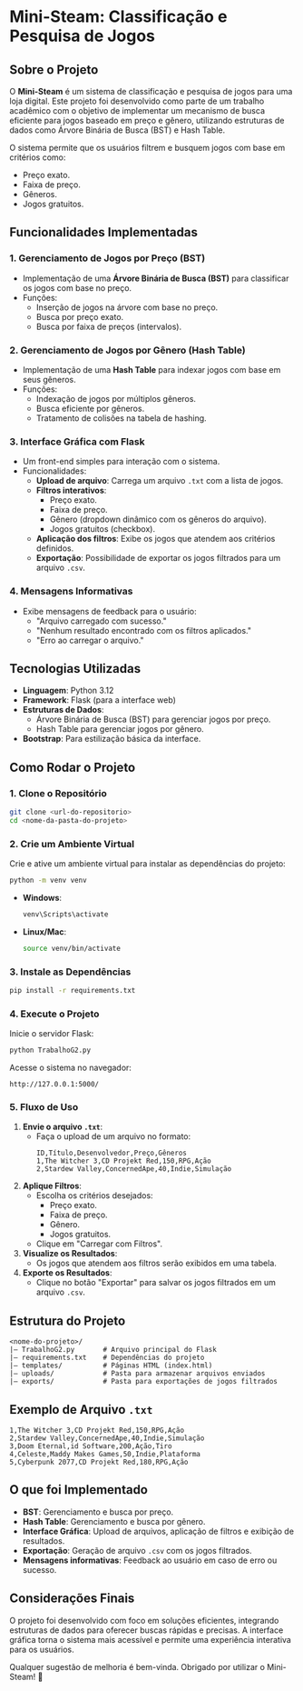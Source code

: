 # Mini-Steam: Classificação e Pesquisa de Jogos

## Sobre o Projeto
O **Mini-Steam** é um sistema de classificação e pesquisa de jogos para uma loja digital. Este projeto foi desenvolvido como parte de um trabalho acadêmico com o objetivo de implementar um mecanismo de busca eficiente para jogos baseado em preço e gênero, utilizando estruturas de dados como Árvore Binária de Busca (BST) e Hash Table.

O sistema permite que os usuários filtrem e busquem jogos com base em critérios como:
- Preço exato.
- Faixa de preço.
- Gêneros.
- Jogos gratuitos.

## Funcionalidades Implementadas
### 1. **Gerenciamento de Jogos por Preço (BST)**
- Implementação de uma **Árvore Binária de Busca (BST)** para classificar os jogos com base no preço.
- Funções:
  - Inserção de jogos na árvore com base no preço.
  - Busca por preço exato.
  - Busca por faixa de preços (intervalos).

### 2. **Gerenciamento de Jogos por Gênero (Hash Table)**
- Implementação de uma **Hash Table** para indexar jogos com base em seus gêneros.
- Funções:
  - Indexação de jogos por múltiplos gêneros.
  - Busca eficiente por gêneros.
  - Tratamento de colisões na tabela de hashing.

### 3. **Interface Gráfica com Flask**
- Um front-end simples para interação com o sistema.
- Funcionalidades:
  - **Upload de arquivo**: Carrega um arquivo `.txt` com a lista de jogos.
  - **Filtros interativos**:
    - Preço exato.
    - Faixa de preço.
    - Gênero (dropdown dinâmico com os gêneros do arquivo).
    - Jogos gratuitos (checkbox).
  - **Aplicação dos filtros**: Exibe os jogos que atendem aos critérios definidos.
  - **Exportação**: Possibilidade de exportar os jogos filtrados para um arquivo `.csv`.

### 4. **Mensagens Informativas**
- Exibe mensagens de feedback para o usuário:
  - "Arquivo carregado com sucesso."
  - "Nenhum resultado encontrado com os filtros aplicados."
  - "Erro ao carregar o arquivo."

## Tecnologias Utilizadas
- **Linguagem**: Python 3.12
- **Framework**: Flask (para a interface web)
- **Estruturas de Dados**:
  - Árvore Binária de Busca (BST) para gerenciar jogos por preço.
  - Hash Table para gerenciar jogos por gênero.
- **Bootstrap**: Para estilização básica da interface.

## Como Rodar o Projeto

### 1. **Clone o Repositório**
```bash
git clone <url-do-repositorio>
cd <nome-da-pasta-do-projeto>
```

### 2. **Crie um Ambiente Virtual**
Crie e ative um ambiente virtual para instalar as dependências do projeto:
```bash
python -m venv venv
```
- **Windows**:
  ```bash
  venv\Scripts\activate
  ```
- **Linux/Mac**:
  ```bash
  source venv/bin/activate
  ```

### 3. **Instale as Dependências**
```bash
pip install -r requirements.txt
```

### 4. **Execute o Projeto**
Inicie o servidor Flask:
```bash
python TrabalhoG2.py
```

Acesse o sistema no navegador:
```
http://127.0.0.1:5000/
```

### 5. **Fluxo de Uso**
1. **Envie o arquivo `.txt`**:
   - Faça o upload de um arquivo no formato:
     ```plaintext
     ID,Título,Desenvolvedor,Preço,Gêneros
     1,The Witcher 3,CD Projekt Red,150,RPG,Ação
     2,Stardew Valley,ConcernedApe,40,Indie,Simulação
     ```
2. **Aplique Filtros**:
   - Escolha os critérios desejados:
     - Preço exato.
     - Faixa de preço.
     - Gênero.
     - Jogos gratuitos.
   - Clique em "Carregar com Filtros".
3. **Visualize os Resultados**:
   - Os jogos que atendem aos filtros serão exibidos em uma tabela.
4. **Exporte os Resultados**:
   - Clique no botão "Exportar" para salvar os jogos filtrados em um arquivo `.csv`.

## Estrutura do Projeto
```
<nome-do-projeto>/
|— TrabalhoG2.py       # Arquivo principal do Flask
|— requirements.txt    # Dependências do projeto
|— templates/          # Páginas HTML (index.html)
|— uploads/            # Pasta para armazenar arquivos enviados
|— exports/            # Pasta para exportações de jogos filtrados
```

## Exemplo de Arquivo `.txt`
```plaintext
1,The Witcher 3,CD Projekt Red,150,RPG,Ação
2,Stardew Valley,ConcernedApe,40,Indie,Simulação
3,Doom Eternal,id Software,200,Ação,Tiro
4,Celeste,Maddy Makes Games,50,Indie,Plataforma
5,Cyberpunk 2077,CD Projekt Red,180,RPG,Ação
```

## O que foi Implementado
- **BST**: Gerenciamento e busca por preço.
- **Hash Table**: Gerenciamento e busca por gênero.
- **Interface Gráfica**: Upload de arquivos, aplicação de filtros e exibição de resultados.
- **Exportação**: Geração de arquivo `.csv` com os jogos filtrados.
- **Mensagens informativas**: Feedback ao usuário em caso de erro ou sucesso.

## Considerações Finais
O projeto foi desenvolvido com foco em soluções eficientes, integrando estruturas de dados para oferecer buscas rápidas e precisas. A interface gráfica torna o sistema mais acessível e permite uma experiência interativa para os usuários.

Qualquer sugestão de melhoria é bem-vinda. Obrigado por utilizar o Mini-Steam! 🚀

